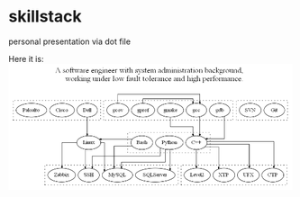 # skillstack
personal presentation via dot file

Here it is:
![alt text](https://github.com/prayforwind/skillstack/blob/master/out/skillstack.png)
